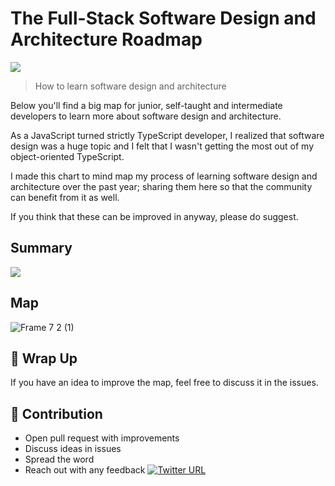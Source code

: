 # The Full-Stack Software Design and Architecture Roadmap

![](https://user-images.githubusercontent.com/6892666/65833564-b3755780-e29f-11e9-8fc4-77873e1d5f97.png)

> How to learn software design and architecture

Below you'll find a big map for junior, self-taught and intermediate developers to learn more about software design and architecture. 

As a JavaScript turned strictly TypeScript developer, I realized that software design was a huge topic and I felt that I wasn't getting the most out of my object-oriented TypeScript.

I made this chart to mind map my process of learning software design and architecture over the past year; sharing them here so that the community can benefit from it as well.

If you think that these can be improved in anyway, please do suggest.

## Summary

![](https://user-images.githubusercontent.com/6892666/65833569-bb34fc00-e29f-11e9-8516-79cbd9f8f07b.png)

## Map
![Frame 7 2 (1)](https://user-images.githubusercontent.com/6892666/65833558-9d679700-e29f-11e9-85cd-251e2a1f9ede.png)

## 🚦 Wrap Up

If you have an idea to improve the map, feel free to discuss it in the issues.

## 🙌 Contribution

- Open pull request with improvements
- Discuss ideas in issues
- Spread the word
- Reach out with any feedback [![Twitter URL](https://img.shields.io/twitter/url/https/twitter.com/stemmlerjs.svg?style=social&label=Follow%20stemmlerjs)](https://twitter.com/stemmlerjs)

